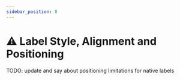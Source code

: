 ```yaml
---
sidebar_position: 8
---
```


# ⚠️ Label Style, Alignment and Positioning

TODO: update and say about positioning limitations for native labels
